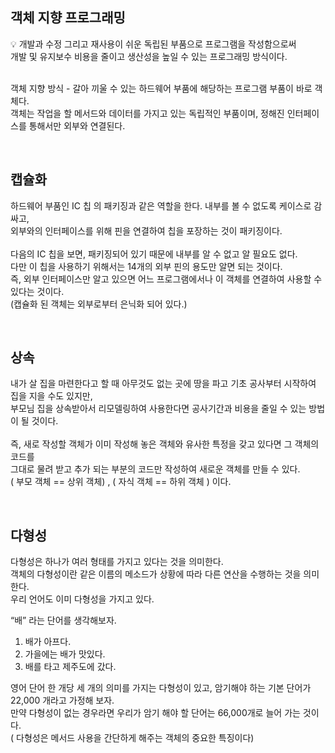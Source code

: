 ## 객체 지향 프로그래밍

<aside>
💡 개발과 수정 그리고 재사용이 쉬운 독립된 부품으로 프로그램을 작성함으로써
<br/>개발 및 유지보수 비용을 줄이고 생산성을 높일 수 있는 프로그래밍 방식이다.

</aside>

<br/>객체 지향 방식 - 갈아 끼울 수 있는 하드웨어 부품에 해당하는 프로그램 부품이 바로 객체다. <br/>객체는 작업을 할 메서드와 데이터를 가지고 있는 독립적인 부품이며, 정해진 인터페이스를 통해서만 외부와 연결된다.

<br/>

## 캡슐화

하드웨어 부품인 IC 칩 의 패키징과 같은 역할을 한다. 내부를 볼 수 없도록 케이스로 감싸고, <br/>외부와의 인터페이스를 위해 핀을 연결하여 칩을 포장하는 것이 패키징이다. <br/><br/>다음의 IC 칩을 보면, 패키징되어 있기 때문에 내부를 알 수 없고 알 필요도 없다. <br/>다만 이 칩을 사용하기 위해서는 14개의 외부 핀의 용도만 알면 되는 것이다. <br/>즉, 외부 인터페이스만 알고 있으면 어느 프로그램에서나 이 객체를 연결하여 사용할 수 있다는 것이다.  <br/>(캡슐화 된 객체는 외부로부터 은닉화 되어 있다.)

<br/>

## 상속

내가 살 집을 마련한다고 할 때 아무것도 없는 곳에 땅을 파고 기초 공사부터 시작하여 집을 지을 수도 있지만, <br/>부모님 집을 상속받아서 리모델링하여 사용한다면 공사기간과 비용을 줄일 수 있는 방법이 될 것이다. <br/><br/>즉, 새로 작성할 객체가 이미 작성해 놓은 객체와 유사한 특정을 갖고 있다면 그 객체의 코드를 <br/>그대로 물려 받고 추가 되는 부분의 코드만 작성하여 새로운 객체를 만들 수 있다. <br/>( 부모 객체 == 상위 객체) , ( 자식 객체 == 하위 객체 ) 이다.

<br/>

## 다형성

다형성은 하나가 여러 형태를 가지고 있다는 것을 의미한다. <br/>객체의 다형성이란 같은 이름의 메소드가 상황에 따라 다른 연산을 수행하는 것을 의미한다. <br/>우리 언어도 이미 다형성을 가지고 있다. 

“배” 라는 단어를 생각해보자. 

1. 배가 아프다.
2. 가을에는 배가 맛있다.
3. 배를 타고 제주도에 갔다.

영어 단어 한 개당 세 개의 의미를 가지는 다형성이 있고, 암기해야 하는 기본 단어가 22,000 개라고 가정해 보자.<br/> 만약 다형성이 없는 경우라면 우리가 암기 해야 할 단어는 66,000개로 늘어 가는 것이다. <br/>( 다형성은 메서드 사용을 간단하게 해주는 객체의 중요한 특징이다)
